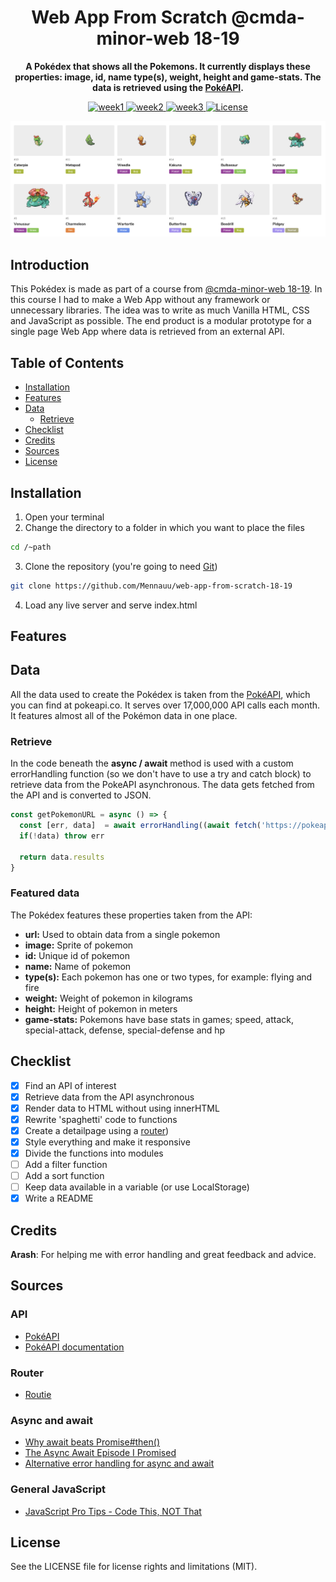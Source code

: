<h1 align="center">Web App From Scratch @cmda-minor-web 18-19</h1>

<p align="center"><b>A Pokédex that shows all the Pokemons. It currently displays these properties: image, id, name type(s), weight, height and game-stats. The data is retrieved using the <a href="https://pokeapi.co/">PokéAPI</a>.</b></p>

<p align="center">
  <a href="https://mennauu.github.io/web-app-from-scratch-18-19/week1">
    <img src="https://img.shields.io/badge/week-1-green.svg?style=flat-square" alt="week1">
  </a>
  <a href="https://mennauu.github.io/web-app-from-scratch-18-19/week2">
    <img src="https://img.shields.io/badge/week-2-green.svg?style=flat-square" alt="week2">
  </a>
  <a href="https://mennauu.github.io/web-app-from-scratch-18-19/week3">
    <img src="https://img.shields.io/badge/week-3-red.svg?style=flat-square" alt="week3">
  </a>
  <a href="https://github.com/Mennauu/web-app-from-scratch-18-19/blob/master/LICENSE">
    <img src="https://img.shields.io/badge/license-MIT-green.svg?style=flat-square" alt="License">
  </a>
</p>

![preview](week1/public/images/preview.png)

<!-- ☝️ replace this description with a description of your own work -->
## Introduction
This Pokédex is made as part of a course from [@cmda-minor-web 18-19](https://github.com/cmda-minor-web/web-app-from-scratch-1819). In this course I had to make a Web App without any framework or unnecessary libraries. The idea was to write as much Vanilla HTML, CSS and JavaScript as possible. The end product is a modular prototype for a single page Web App where data is retrieved from an external API.

<!-- Maybe a table of contents here? 📚 -->
## Table of Contents

- [Installation](#installation)
- [Features](#interaction)
- [Data](#data)
  - [Retrieve](#retrieve)
- [Checklist](#checklist)
- [Credits](#credits)
- [Sources](#sources)
- [License](#license)

<!-- How about a section that describes how to install this project? 🤓 -->
## Installation
1. Open your terminal
2. Change the directory to a folder in which you want to place the files
```bash
cd /~path
```
3. Clone the repository (you're going to need [Git](https://www.linode.com/docs/development/version-control/how-to-install-git-on-linux-mac-and-windows/))
```bash
git clone https://github.com/Mennauu/web-app-from-scratch-18-19
```
4. Load any live server and serve index.html

<!-- ...but how does one use this project? What are its features 🤔 -->
## Features

<!-- What external data source is featured in your project and what are its properties 🌠 -->
## Data
All the data used to create the Pokédex is taken from the [PokéAPI](pokeapi.co), which you can find at pokeapi.co. It serves over 17,000,000 API calls each month. It features almost all of the Pokémon data in one place.

### Retrieve
In the code beneath the **async / await** method is used with a custom errorHandling function (so we don't have to use a try and catch block) to retrieve data from the PokeAPI asynchronous. The data gets fetched from the API and is converted to JSON.

```Javascript
const getPokemonURL = async () => {
  const [err, data]  = await errorHandling((await fetch('https://pokeapi.co/api/v2/pokemon/?limit=20')).json())
  if(!data) throw err
  
  return data.results
}
```

### Featured data
The Pokédex features these properties taken from the API:
- **url:** Used to obtain data from a single pokemon
- **image:** Sprite of pokemon
- **id:** Unique id of pokemon
- **name:** Name of pokemon
- **type(s):** Each pokemon has one or two types, for example: flying and fire
- **weight:** Weight of pokemon in kilograms
- **height:** Height of pokemon in meters
- **game-stats:** Pokemons have base stats in games; speed, attack, special-attack, defense, special-defense and hp

<!-- Maybe a checklist of done stuff and stuff still on your wishlist? ✅ -->
## Checklist
- [x] Find an API of interest
- [x] Retrieve data from the API asynchronous
- [x] Render data to HTML without using innerHTML
- [X] Rewrite 'spaghetti' code to functions
- [X] Create a detailpage using a [router](http://projects.jga.me/routie/))
- [X] Style everything and make it responsive
- [X] Divide the functions into modules
- [ ] Add a filter function
- [ ] Add a sort function
- [ ] Keep data available in a variable (or use LocalStorage)
- [X] Write a README

<!-- Maybe someone helped me 🤔-->
## Credits
**Arash**: For helping me with error handling and great feedback and advice.

<!-- Maybe I used some awesome sources that I can mention 🤔-->
## Sources

### API
- [PokéAPI](https://pokeapi.co/)
- [PokéAPI documentation](https://pokeapi.co/docs/v2.html)

### Router
- [Routie](http://projects.jga.me/routie/)

### Async and await
- [Why await beats Promise#then()](https://mathiasbynens.be/notes/async-stack-traces)
- [The Async Await Episode I Promised](https://www.youtube.com/watch?v=vn3tm0quoqE)
- [Alternative error handling for async and await](https://stackoverflow.com/a/49311904 )

### General JavaScript
- [JavaScript Pro Tips - Code This, NOT That](https://www.youtube.com/watch?v=Mus_vwhTCq0)

<!-- How about a license here? 📜 (or is it a licence?) 🤷 -->
## License 
See the LICENSE file for license rights and limitations (MIT).